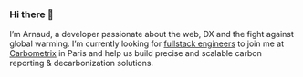 ### Hi there 👋

I’m Arnaud, a developer passionate about the web, DX and the fight against global warming. I’m currently looking for [fullstack engineers](https://www.welcometothejungle.com/fr/companies/carbometrix/jobs/full-stack-software-engineer-full-time_paris) to join me at [Carbometrix](https://carbometrix.com/) in Paris and help us build precise and scalable carbon reporting & decarbonization solutions.
